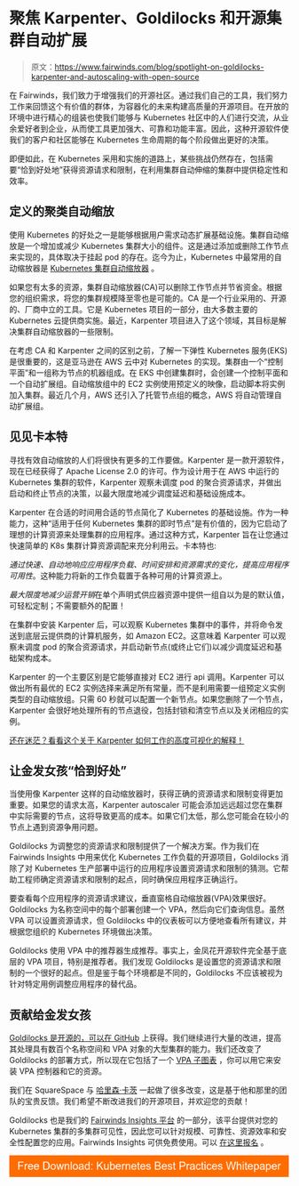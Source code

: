 # 聚焦 Karpenter、Goldilocks 和开源集群自动扩展

> 原文：<https://www.fairwinds.com/blog/spotlight-on-goldilocks-karpenter-and-autoscaling-with-open-source>

 在 Fairwinds，我们致力于增强我们的开源社区。通过我们自己的工具，我们努力工作来回馈这个有价值的群体，为容器化的未来构建高质量的开源项目。在开放的环境中进行精心的组装也使我们能够与 Kubernetes 社区中的人们进行交流，从业余爱好者到企业，从而使工具更加强大、可靠和功能丰富。因此，这种开源软件使我们的客户和社区能够在 Kubernetes 生命周期的每个阶段做出更好的决策。

即便如此，在 Kubernetes 采用和实施的道路上，某些挑战仍然存在，包括需要“恰到好处地”获得资源请求和限制，在利用集群自动伸缩的集群中提供稳定性和效率。

## 定义的聚类自动缩放

使用 Kubernetes 的好处之一是能够根据用户需求动态扩展基础设施。集群自动缩放是一个增加或减少 Kubernetes 集群大小的组件。这是通过添加或删除工作节点来实现的，具体取决于挂起 pod 的存在。迄今为止，Kubernetes 中最常用的自动缩放器是 [Kubernetes 集群自动缩放器](https://github.com/kubernetes/autoscaler) 。

如果您有太多的资源，集群自动缩放器(CA)可以删除工作节点并节省资金。根据您的组织需求，将您的集群规模降至零也是可能的。CA 是一个行业采用的、开源的、厂商中立的工具。它是 Kubernetes 项目的一部分，由大多数主要的 Kubernetes 云提供商实施。最近，Karpenter 项目进入了这个领域，其目标是解决集群自动缩放器的一些限制。

在考虑 CA 和 Karpenter 之间的区别之前，了解一下弹性 Kubernetes 服务(EKS)是很重要的，这是亚马逊在 AWS 云中对 Kubernetes 的实现。集群由一个“控制平面”和一组称为节点的机器组成。在 EKS 中创建集群时，会创建一个控制平面和一个自动扩展组。自动缩放组中的 EC2 实例使用预定义的映像，启动脚本将实例加入集群。最近几个月，AWS 还引入了托管节点组的概念，AWS 将自动管理自动扩展组。

## 见见卡本特

寻找有效自动缩放的人们将很快有更多的工作要做。Karpenter 是一款开源软件，现在已经获得了 Apache License 2.0 的许可。作为设计用于在 AWS 中运行的 Kubernetes 集群的软件，Karpenter 观察未调度 pod 的聚合资源请求，并做出启动和终止节点的决策，以最大限度地减少调度延迟和基础设施成本。

Karpenter 在合适的时间用合适的节点简化了 Kubernetes 的基础设施。作为一种能力，这种“适用于任何 Kubernetes 集群的即时节点”是有价值的，因为它启动了理想的计算资源来处理集群的应用程序。通过这种方式，Karpenter 旨在让您通过快速简单的 K8s 集群计算资源调配来充分利用云。卡本特也:

*通过快速、自动地响应应用程序负载、时间安排和资源需求的变化，提高应用程序可用性*。这种能力将新的工作负载置于各种可用的计算资源上。

*最大限度地减少运营开销*在单个声明式供应器资源中提供一组自以为是的默认值，可轻松定制；不需要额外的配置！

在集群中安装 Karpenter 后，可以观察 Kubernetes 集群中的事件，并将命令发送到底层云提供商的计算机服务，如 Amazon EC2。这意味着 Karpenter 可以观察未调度 pod 的聚合资源请求，并启动新节点(或终止它们)以减少调度延迟和基础架构成本。

Karpenter 的一个主要区别是它能够直接对 EC2 进行 api 调用。Karpenter 可以做出所有最优的 EC2 实例选择来满足所有常量，而不是利用需要一组预定义实例类型的自动缩放组。只需 60 秒就可以配置一个新节点。如果您删除了一个节点，Karpenter 会很好地处理所有的节点退役，包括封锁和清空节点以及关闭相应的实例。

[还在迷茫？看看这个关于 Karpenter 如何工作的高度可视化的解释！](https://www.youtube.com/watch?v=3QsVRHVdOnM)

## 让金发女孩“恰到好处”

当使用像 Karpenter 这样的自动缩放器时，获得正确的资源请求和限制变得更加重要。如果您的请求太高，Karpenter autoscaler 可能会添加远远超过您在集群中实际需要的节点，这将导致更高的成本。如果它们太低，那么您可能会在较小的节点上遇到资源争用问题。

Goldilocks 为调整您的资源请求和限制提供了一个解决方案。作为我们在 Fairwinds Insights 中用来优化 Kubernetes 工作负载的开源项目，Goldilocks 消除了对 Kubernetes 生产部署中运行的应用程序设置资源请求和限制的猜测。它帮助工程师确定资源请求和限制的起点，同时确保应用程序正确运行。

要查看每个应用程序的资源请求建议，垂直窗格自动缩放器(VPA)效果很好。Goldilocks 为名称空间中的每个部署创建一个 VPA，然后向它们查询信息。虽然 VPA 可以设置资源请求，但 Goldilocks 中的仪表板可以方便地查看所有建议，并根据您组织的 Kubernetes 环境做出决策。

Goldilocks 使用 VPA 中的推荐器生成推荐。事实上，金凤花开源软件完全基于底层的 VPA 项目，特别是推荐者。我们发现 Goldilocks 是设置您的资源请求和限制的一个很好的起点。但是鉴于每个环境都是不同的，Goldilocks 不应该被视为针对特定用例调整应用程序的替代品。

## 贡献给金发女孩

[Goldilocks 是开源的，可以在 GitHub](https://github.com/FairwindsOps/goldilocks) 上获得。我们继续进行大量的改进，提高其处理具有数百个名称空间和 VPA 对象的大型集群的能力。我们还改变了 Goldilocks 的部署方式，所以现在它包括了一个 [VPA 子图表](https://github.com/FairwindsOps/charts/tree/master/stable/vpa) ，你可以用它来安装 VPA 控制器和它的资源。

我们在 SquareSpace 与 [哈里森·卡茨](https://github.com/hjkatz) 一起做了很多改变，这是基于他和那里的团队的宝贵反馈。我们希望不断改进我们的开源项目，并欢迎您的贡献！

Goldilocks 也是我们的 [Fairwinds Insights 平台](https://www.fairwinds.com/insights) 的一部分，该平台提供对您的 Kubernetes 集群的多集群可见性，因此您可以针对规模、可靠性、资源效率和安全性配置您的应用。Fairwinds Insights 可供免费使用。可以 [在这里报名](https://www.fairwinds.com/coming-soon) 。

[![Free Download: Kubernetes Best Practices Whitepaper](img/b53e4ee22b6ef19bc06a035649ea1dc6.png)](https://cta-redirect.hubspot.com/cta/redirect/2184645/4f92c7e1-1646-4985-9a0a-b1091903dddb)